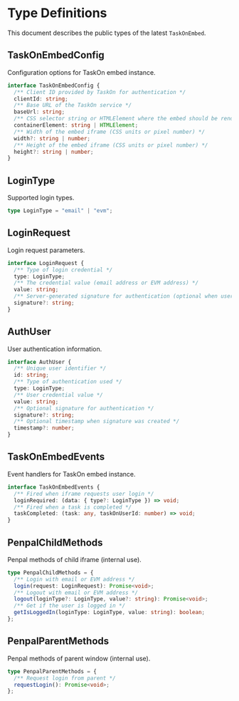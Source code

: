 # Type Definitions

This document describes the public types of the latest `TaskOnEmbed`.

## TaskOnEmbedConfig

Configuration options for TaskOn embed instance.

```typescript
interface TaskOnEmbedConfig {
  /** Client ID provided by TaskOn for authentication */
  clientId: string;
  /** Base URL of the TaskOn service */
  baseUrl: string;
  /** CSS selector string or HTMLElement where the embed should be rendered */
  containerElement: string | HTMLElement;
  /** Width of the embed iframe (CSS units or pixel number) */
  width?: string | number;
  /** Height of the embed iframe (CSS units or pixel number) */
  height?: string | number;
}
```

## LoginType

Supported login types.

```typescript
type LoginType = "email" | "evm";
```

## LoginRequest

Login request parameters.

```typescript
interface LoginRequest {
  /** Type of login credential */
  type: LoginType;
  /** The credential value (email address or EVM address) */
  value: string;
  /** Server-generated signature for authentication (optional when user is logged in) */
  signature?: string;
}
```

## AuthUser

User authentication information.

```typescript
interface AuthUser {
  /** Unique user identifier */
  id: string;
  /** Type of authentication used */
  type: LoginType;
  /** User credential value */
  value: string;
  /** Optional signature for authentication */
  signature?: string;
  /** Optional timestamp when signature was created */
  timestamp?: number;
}
```

## TaskOnEmbedEvents

Event handlers for TaskOn embed instance.

```typescript
interface TaskOnEmbedEvents {
  /** Fired when iframe requests user login */
  loginRequired: (data: { type?: LoginType }) => void;
  /** Fired when a task is completed */
  taskCompleted: (task: any, taskOnUserId: number) => void;
}
```

## PenpalChildMethods

Penpal methods of child iframe (internal use).

```typescript
type PenpalChildMethods = {
  /** Login with email or EVM address */
  login(request: LoginRequest): Promise<void>;
  /** Logout with email or EVM address */
  logout(loginType?: LoginType, value?: string): Promise<void>;
  /** Get if the user is logged in */
  getIsLoggedIn(loginType: LoginType, value: string): boolean;
};
```

## PenpalParentMethods

Penpal methods of parent window (internal use).

```typescript
type PenpalParentMethods = {
  /** Request login from parent */
  requestLogin(): Promise<void>;
};
```
